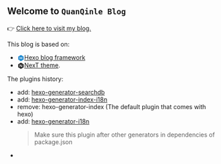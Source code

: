 ## Welcome to `QuanQinle Blog`

:point_right: [Click here to visit my blog.](https://quanqinle.github.io)

This blog is based on: 
* <img src="https://raw.githubusercontent.com/hexojs/logo/master/hexo-logo-avatar.png" alt="Hexo logo" width="16" height="16" align="center" />[Hexo blog framework](https://hexo.io/)
* <img align="center" width="16" height="16" alt="NexT logo"  src="https://raw.githubusercontent.com/theme-next/hexo-theme-next/master/source/images/logo.svg?sanitize=true">[NexT theme](https://github.com/theme-next/hexo-theme-next). 

The plugins history:
+ add: [hexo-generator-searchdb](https://github.com/next-theme/hexo-generator-searchdb)
+ add: [hexo-generator-index-i18n](https://github.com/xcatliu/hexo-generator-index-i18n)
+ remove: hexo-generator-index (The default plugin that comes with hexo)
+ add: [hexo-generator-i18n](https://github.com/Jamling/hexo-generator-i18n)
  > Make sure this plugin after other generators in dependencies of package.json
+ 